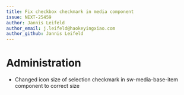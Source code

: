 ```yaml
---
title: Fix checkbox checkmark in media component
issue: NEXT-25459
author: Jannis Leifeld
author_email: j.leifeld@haokeyingxiao.com
author_github: Jannis Leifeld
---
```

# Administration
* Changed icon size of selection checkmark in sw-media-base-item component to correct size
